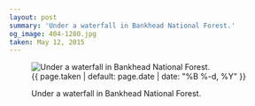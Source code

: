 ```yaml
---
layout: post
summary: 'Under a waterfall in Bankhead National Forest.'
og_image: 404-1280.jpg
taken: May 12, 2015
---
```


<figure class="post" data-src="{{ site.assets_url }}/{{ page.og_image }}">
<img alt="Under a waterfall in Bankhead National Forest." sizes="(min-width: 700px) 50vw, calc(100vw - 2rem)" src="{{ site.assets_url }}/404-640.jpg" srcset="{{ site.assets_url }}/404-1280.jpg 1280w, {{ site.assets_url }}/404-960.jpg 960w, {{ site.assets_url }}/404-640.jpg 640w, {{ site.assets_url }}/404-320.jpg 320w"/>
<figcaption>
<time>{{ page.taken | default: page.date | date: "%B %-d, %Y" }}</time>
<p>Under a waterfall in Bankhead National Forest.</p>
</figcaption>
</figure>
